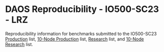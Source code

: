 # DAOS Reproducibility - IO500-SC23 - LRZ

Reproducibility information for benchmarks submitted to the IO500-SC23
[Production](https://io500.org/list/sc23/production) list,
[10-Node Production](https://io500.org/list/sc23/ten-production) list,
[Research](https://io500.org/list/sc23/io500) list, and
[10-Node Research](https://io500.org/list/sc23/ten) list.
